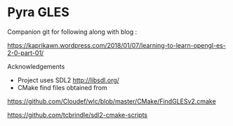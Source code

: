# Pyra GLES
Companion git for following along with blog :

https://kaprikawn.wordpress.com/2018/01/07/learning-to-learn-opengl-es-2-0-part-01/

Acknowledgements

- Project uses SDL2 http://libsdl.org/
- CMake find files obtained from

https://github.com/Cloudef/wlc/blob/master/CMake/FindGLESv2.cmake

https://github.com/tcbrindle/sdl2-cmake-scripts

